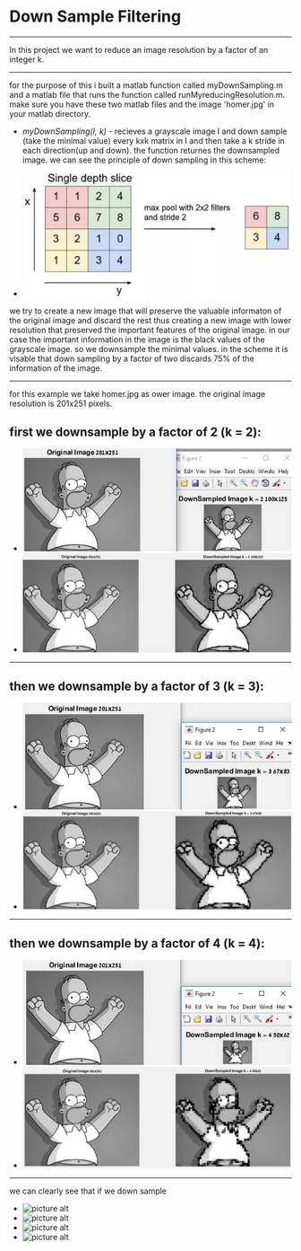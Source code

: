 
# Down Sample Filtering #
----
In this project we want to reduce an image resolution by a factor of an integer k.

----
for the purpose of this i built a matlab function called myDownSampling.m and a matlab file that runs the function called runMyreducingResolution.m. make sure you have these two matlab files and the image 'homer.jpg' in your matlab directory.

* *myDownSampling(I, k)* - recieves a grayscale image I and down sample (take the minimal value) every kxk matrix in I and then take a k stride in each direction(up and down). the function returnes the downsampled image.
we can see the principle of down sampling in this scheme:

* ![picture alt](https://github.com/amitsason/Digital-Image-Processing/blob/master/Down%20Sampling/images/scheme.JPG)

we try to create a new image that will preserve the valuable informaton of the original image and discard the rest thus creating a new image with lower resolution that preserved the important features of the original image. in our case the important information in the image is the black values of the grayscale image. so we downsample the minimal values.
in the scheme it is visable that down sampling by a factor of two discards 75% of the information of the image.

----
for this example we take homer.jpg as ower image.
the original image resolution is 201x251 pixels. 
## first we downsample by a factor of 2 (k = 2): ##

* ![picture alt](https://github.com/amitsason/Digital-Image-Processing/blob/master/Down%20Sampling/images/originalanddownk2.JPG)
* ![picture alt](https://github.com/amitsason/Digital-Image-Processing/blob/master/Down%20Sampling/images/originalvsdownk2.JPG)

----
## then we downsample by a factor of 3 (k = 3): ##

* ![picture alt](https://github.com/amitsason/Digital-Image-Processing/blob/master/Down%20Sampling/images/originalanddownk3.JPG)
* ![picture alt](https://github.com/amitsason/Digital-Image-Processing/blob/master/Down%20Sampling/images/originalvsdownk3.JPG)
----
## then we downsample by a factor of 4 (k = 4): ##

* ![picture alt](https://github.com/amitsason/Digital-Image-Processing/blob/master/Down%20Sampling/images/originalanddownk4.JPG)
* ![picture alt](https://github.com/amitsason/Digital-Image-Processing/blob/master/Down%20Sampling/images/originalvsdownk4.JPG)
----
we can clearly see that if we down sample


* ![picture alt]()
* ![picture alt]()
* ![picture alt]()
* ![picture alt]()


